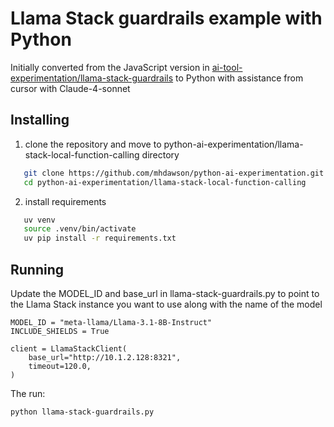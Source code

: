 # Llama Stack guardrails example with Python

Initially converted from the JavaScript version in
[ai-tool-experimentation/llama-stack-guardrails](https://github.com/mhdawson/ai-tool-experimentation/tree/main/llama-stack-guardrails)
to Python with assistance from cursor with Claude-4-sonnet 

## Installing

1) clone the repository and move to python-ai-experimentation/llama-stack-local-function-calling
   directory

```bash
   git clone https://github.com/mhdawson/python-ai-experimentation.git
   cd python-ai-experimentation/llama-stack-local-function-calling
```

2) install requirements 

```bash
   uv venv
   source .venv/bin/activate
   uv pip install -r requirements.txt
```

## Running

Update the MODEL_ID and base_url in llama-stack-guardrails.py to point to the Llama Stack
instance you want to use along with the name of the model 

```
MODEL_ID = "meta-llama/Llama-3.1-8B-Instruct"
INCLUDE_SHIELDS = True

client = LlamaStackClient(
    base_url="http://10.1.2.128:8321",
    timeout=120.0,
)

```

The run:

```bash
python llama-stack-guardrails.py
```

